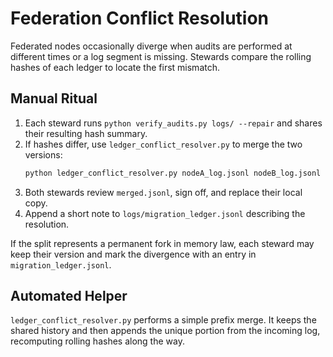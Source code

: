 # Federation Conflict Resolution

Federated nodes occasionally diverge when audits are performed at different times or a log segment is missing. Stewards compare the rolling hashes of each ledger to locate the first mismatch.

## Manual Ritual
1. Each steward runs `python verify_audits.py logs/ --repair` and shares their resulting hash summary.
2. If hashes differ, use `ledger_conflict_resolver.py` to merge the two versions:
   ```bash
   python ledger_conflict_resolver.py nodeA_log.jsonl nodeB_log.jsonl merged.jsonl
   ```
3. Both stewards review `merged.jsonl`, sign off, and replace their local copy.
4. Append a short note to `logs/migration_ledger.jsonl` describing the resolution.

If the split represents a permanent fork in memory law, each steward may keep their version and mark the divergence with an entry in `migration_ledger.jsonl`.

## Automated Helper
`ledger_conflict_resolver.py` performs a simple prefix merge. It keeps the shared history and then appends the unique portion from the incoming log, recomputing rolling hashes along the way.

